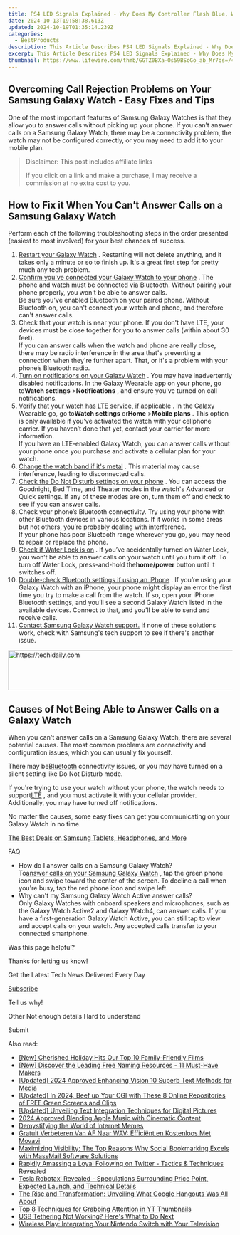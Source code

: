 ```yaml
---
title: PS4 LED Signals Explained - Why Does My Controller Flash Blue, White, Red or Orange?
date: 2024-10-13T19:58:38.613Z
updated: 2024-10-19T01:35:14.239Z
categories:
  - BestProducts
description: This Article Describes PS4 LED Signals Explained - Why Does My Controller Flash Blue, White, Red or Orange?
excerpt: This Article Describes PS4 LED Signals Explained - Why Does My Controller Flash Blue, White, Red or Orange?
thumbnail: https://www.lifewire.com/thmb/GGTZ0BXa-Os59BSoGo_ab_Mr7qs=/400x300/filters:no_upscale():max_bytes(150000):strip_icc():format(webp)/ps4-2326616_1280-09912014986f461fbafdce07c1e9fad1.jpg
---
```


## Overcoming Call Rejection Problems on Your Samsung Galaxy Watch - Easy Fixes and Tips
 One of the most important features of Samsung Galaxy Watches is that they allow you to answer calls without picking up your phone. If you can’t answer calls on a Samsung Galaxy Watch, there may be a connectivity problem, the watch may not be configured correctly, or you may need to add it to your mobile plan.  

>  Disclaimer: This post includes affiliate links
>
>  If you click on a link and make a purchase, I may receive a commission at no extra cost to you.
>

## How to Fix it When You Can’t Answer Calls on a Samsung Galaxy Watch

 Perform each of the following troubleshooting steps in the order presented (easiest to most involved) for your best chances of success.  

1. [Restart your Galaxy Watch](https://www.lifewire.com/restart-samsung-galaxy-watch-5217412) . Restarting will not delete anything, and it takes only a minute or so to finish up. It's a great first step for pretty much any tech problem.
2. [Confirm you've connected your Galaxy Watch to your phone](https://www.lifewire.com/connect-samsung-galaxy-watch-to-phone-5217958) . The phone and watch must be connected via Bluetooth. Without pairing your phone properly, you won't be able to answer calls.  
 Be sure you've enabled Bluetooth on your paired phone. Without Bluetooth on, you can't connect your watch and phone, and therefore can't answer calls.
3. Check that your watch is near your phone. If you don't have LTE, your devices must be close together for you to answer calls (within about 30 feet).  
 If you can answer calls when the watch and phone are really close, there may be radio interference in the area that's preventing a connection when they're further apart. That, or it's a problem with your phone’s Bluetooth radio.
4. [Turn on notifications on your Galaxy Watch](https://www.lifewire.com/receive-text-messages-on-samsung-galaxy-watch-5217923) . You may have inadvertently disabled notifications. In the Galaxy Wearable app on your phone, go to**Watch settings** \>**Notifications** , and ensure you've turned on call notifications.
5. [Verify that your watch has LTE service, if applicable](https://shop-links.co/link/?exclusive=1&publisher_slug=itechdaily19598&url=https%3A%2F%2Fwww.samsung.com%2Fus%2Fsupport%2Fanswer%2FANS00082122%2F) . In the Galaxy Wearable go, go to**Watch settings** or**Home** \>**Mobile plans** . This option is only available if you’ve activated the watch with your cellphone carrier. If you haven’t done that yet, contact your carrier for more information.  
 If you have an LTE-enabled Galaxy Watch, you can answer calls without your phone once you purchase and activate a cellular plan for your watch.
6. [Change the watch band if it's metal](https://shop-links.co/link/?exclusive=1&publisher_slug=itechdaily19598&url=https%3A%2F%2Fwww.samsung.com%2Fus%2Fsupport%2Fanswer%2FANS00087245%2F) . This material may cause interference, leading to disconnected calls.
7. [Check the Do Not Disturb settings on your phone](https://www.lifewire.com/use-do-not-disturb-on-android-4688870) . You can access the Goodnight, Bed Time, and Theater modes in the watch's Advanced or Quick settings. If any of these modes are on, turn them off and check to see if you can answer calls.
8. Check your phone’s Bluetooth connectivity. Try using your phone with other Bluetooth devices in various locations. If it works in some areas but not others, you’re probably dealing with interference.  
 If your phone has poor Bluetooth range wherever you go, you may need to repair or replace the phone.
9. [Check if Water Lock is on](https://www.lifewire.com/is-galaxy-watch-waterproof-4774452) . If you’ve accidentally turned on Water Lock, you won’t be able to answer calls on your watch until you turn it off. To turn off Water Lock, press-and-hold the**home/power** button until it switches off.
10. [Double-check Bluetooth settings if using an iPhone](https://www.lifewire.com/connect-bluetooth-devices-to-iphone-2000092) . If you’re using your Galaxy Watch with an iPhone, your phone might display an error the first time you try to make a call from the watch. If so, open your iPhone Bluetooth settings, and you’ll see a second Galaxy Watch listed in the available devices. Connect to that, and you’ll be able to send and receive calls.
11. [Contact Samsung Galaxy Watch support.](https://shop-links.co/link/?exclusive=1&publisher_slug=itechdaily19598&url=https%3A%2F%2Fwww.samsung.com%2Fus%2Fsupport%2Fmobile%2Fwearables%2Fsmartwatches%2Fgalaxy-watch%2F) If none of these solutions work, check with Samsung's tech support to see if there's another issue.

<!-- affiliate ads begin -->
<a href="https://aligracehair.sjv.io/c/5597632/2047351/19272" target="_top" id="2047351">
  <img src="//a.impactradius-go.com/display-ad/19272-2047351" border="0" alt="https://techidaily.com" width="728" height="90"/>
</a>
<img height="0" width="0" src="https://aligracehair.sjv.io/i/5597632/2047351/19272" style="position:absolute;visibility:hidden;" border="0" />
<!-- affiliate ads end -->

## Causes of Not Being Able to Answer Calls on a Galaxy Watch

 When you can't answer calls on a Samsung Galaxy Watch, there are several potential causes. The most common problems are connectivity and configuration issues, which you can usually fix yourself.

 There may be[Bluetooth](https://www.lifewire.com/what-is-bluetooth-2377412) connectivity issues, or you may have turned on a silent setting like Do Not Disturb mode.

 If you're trying to use your watch without your phone, the watch needs to support[LTE](https://www.lifewire.com/what-is-lte-3426453) , and you must activate it with your cellular provider. Additionally, you may have turned off notifications.

 No matter the causes, some easy fixes can get you communicating on your Galaxy Watch in no time.

[The Best Deals on Samsung Tablets, Headphones, and More](https://www.lifewire.com/best-samsung-deals-8601352)

 FAQ

* How do I answer calls on a Samsung Galaxy Watch?  
 To[answer calls on your Samsung Galaxy Watch](https://www.lifewire.com/answer-call-on-samsung-galaxy-watch-5201661) , tap the green phone icon and swipe toward the center of the screen. To decline a call when you're busy, tap the red phone icon and swipe left.
* Why can't my Samsung Galaxy Watch Active answer calls?  
 Only Galaxy Watches with onboard speakers and microphones, such as the Galaxy Watch Active2 and Galaxy Watch4, can answer calls. If you have a first-generation Galaxy Watch Active, you can still tap to view and accept calls on your watch. Any accepted calls transfer to your connected smartphone.

Was this page helpful?

Thanks for letting us know!

 Get the Latest Tech News Delivered Every Day

[Subscribe](https://www.lifewire.com/#)

Tell us why!

 Other  Not enough details  Hard to understand

 Submit

<ins class="adsbygoogle"
     style="display:block"
     data-ad-format="autorelaxed"
     data-ad-client="ca-pub-7571918770474297"
     data-ad-slot="1223367746"></ins>

<ins class="adsbygoogle"
     style="display:block"
     data-ad-client="ca-pub-7571918770474297"
     data-ad-slot="8358498916"
     data-ad-format="auto"
     data-full-width-responsive="true"></ins>

<span class="atpl-alsoreadstyle">Also read:</span>
<div><ul>
<li><a href="https://extra-hints.techidaily.com/new-cherished-holiday-hits-our-top-10-family-friendly-films/"><u>[New] Cherished Holiday Hits Our Top 10 Family-Friendly Films</u></a></li>
<li><a href="https://youtube-lab.techidaily.com/iscover-the-leading-free-naming-resources-11-must-have-makers/"><u>[New] Discover the Leading Free Naming Resources - 11 Must-Have Makers</u></a></li>
<li><a href="https://fox-helps.techidaily.com/updated-2024-approved-enhancing-vision-10-superb-text-methods-for-media/"><u>[Updated] 2024 Approved Enhancing Vision 10 Superb Text Methods for Media</u></a></li>
<li><a href="https://facebook-video-footage.techidaily.com/updated-in-2024-beef-up-your-cgi-with-these-8-online-repositories-of-free-green-screens-and-clips/"><u>[Updated] In 2024, Beef up Your CGI with These 8 Online Repositories of FREE Green Screens and Clips</u></a></li>
<li><a href="https://some-skills.techidaily.com/updated-unveiling-text-integration-techniques-for-digital-pictures/"><u>[Updated] Unveiling Text Integration Techniques for Digital Pictures</u></a></li>
<li><a href="https://fox-boxes.techidaily.com/2024-approved-blending-apple-music-with-cinematic-content/"><u>2024 Approved Blending Apple Music with Cinematic Content</u></a></li>
<li><a href="https://tech-renaissance.techidaily.com/demystifying-the-world-of-internet-memes/"><u>Demystifying the World of Internet Memes</u></a></li>
<li><a href="https://blog-min.techidaily.com/gratuit-verbeteren-van-af-naar-wav-efficient-en-kostenloos-met-movavi/"><u>Gratuit Verbeteren Van AF Naar WAV: Efficiënt en Kostenloos Met Movavi</u></a></li>
<li><a href="https://win-ratings.techidaily.com/maximizing-visibility-the-top-reasons-why-social-bookmarking-excels-with-massmail-software-solutions/"><u>Maximizing Visibility: The Top Reasons Why Social Bookmarking Excels with MassMail Software Solutions</u></a></li>
<li><a href="https://tech-renaissance.techidaily.com/rapidly-amassing-a-loyal-following-on-twitter-tactics-and-techniques-revealed/"><u>Rapidly Amassing a Loyal Following on Twitter - Tactics & Techniques Revealed</u></a></li>
<li><a href="https://tech-renaissance.techidaily.com/tesla-robotaxi-revealed-speculations-surrounding-price-point-expected-launch-and-technical-details/"><u>Tesla Robotaxi Revealed - Speculations Surrounding Price Point, Expected Launch, and Technical Details</u></a></li>
<li><a href="https://tech-renaissance.techidaily.com/the-rise-and-transformation-unveiling-what-google-hangouts-was-all-about/"><u>The Rise and Transformation: Unveiling What Google Hangouts Was All About</u></a></li>
<li><a href="https://youtube-lab.techidaily.com/-techniques-for-grabbing-attention-in-yt-thumbnails/"><u>Top 8 Techniques for Grabbing Attention in YT Thumbnails</u></a></li>
<li><a href="https://tech-renaissance.techidaily.com/usb-tethering-not-working-heres-what-to-do-next/"><u>USB Tethering Not Working? Here's What to Do Next</u></a></li>
<li><a href="https://tech-renaissance.techidaily.com/wireless-play-integrating-your-nintendo-switch-with-your-television/"><u>Wireless Play: Integrating Your Nintendo Switch with Your Television</u></a></li>
</ul></div>

